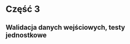 <!SLIDE title-slide transition=fade>

# Część 3 #

<!SLIDE transition=fade>

## Walidacja danych wejściowych, testy jednostkowe ##
